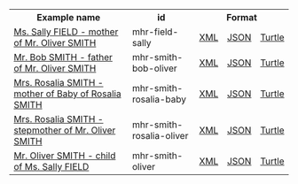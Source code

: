 <table class="list" width="100%">            
   <tr>
     <th>Example name</th>
     <th>id</th>
     <th colspan="3">Format</th>
   </tr>
   <tr>
      <td><a href="RelatedPerson-mhr-field-sally.html">Ms. Sally FIELD - mother of Mr. Oliver SMITH</a></td>
      <td>mhr-field-sally</td>
      <td><a href="RelatedPerson-mhr-field-sally.xml.html">XML</a></td>
      <td><a href="RelatedPerson-mhr-field-sally.json.html">JSON</a></td>
      <td><a href="RelatedPerson-mhr-field-sally.ttl.html">Turtle</a></td>
   </tr>
   <tr>
      <td><a href="RelatedPerson-mhr-smith-bob-oliver.html">Mr. Bob SMITH - father of Mr. Oliver SMITH</a></td>
      <td>mhr-smith-bob-oliver</td>
      <td><a href="RelatedPerson-mhr-smith-bob-oliver.xml.html">XML</a></td>
      <td><a href="RelatedPerson-mhr-smith-bob-oliver.json.html">JSON</a></td>
      <td><a href="RelatedPerson-mhr-smith-bob-oliver.ttl.html">Turtle</a></td>
   </tr>
   <tr>
      <td><a href="RelatedPerson-mhr-smith-rosalia-baby.html">Mrs. Rosalia SMITH - mother of Baby of Rosalia SMITH</a></td>
      <td>mhr-smith-rosalia-baby</td>
      <td><a href="RelatedPerson-mhr-smith-rosalia-baby.xml.html">XML</a></td>
      <td><a href="RelatedPerson-mhr-smith-rosalia-baby.json.html">JSON</a></td>
      <td><a href="RelatedPerson-mhr-smith-rosalia-baby.ttl.html">Turtle</a></td>
   </tr>
    <tr>
      <td><a href="RelatedPerson-mhr-smith-rosalia-oliver.html">Mrs. Rosalia SMITH - stepmother of Mr. Oliver SMITH</a></td>
      <td>mhr-smith-rosalia-oliver</td>
      <td><a href="RelatedPerson-mhr-smith-rosalia-oliver.xml.html">XML</a></td>
      <td><a href="RelatedPerson-mhr-smith-rosalia-oliver.json.html">JSON</a></td>
      <td><a href="RelatedPerson-mhr-smith-rosalia-oliver.ttl.html">Turtle</a></td>
   </tr>
   <tr>
      <td><a href="RelatedPerson-mhr-smith-oliver.html">Mr. Oliver SMITH - child of Ms. Sally FIELD</a></td>
      <td>mhr-smith-oliver</td>
      <td><a href="RelatedPerson-mhr-smith-oliver.xml.html">XML</a></td>
      <td><a href="RelatedPerson-mhr-smith-oliver.json.html">JSON</a></td>
      <td><a href="RelatedPerson-mhr-smith-oliver.ttl.html">Turtle</a></td>
   </tr>            
</table>